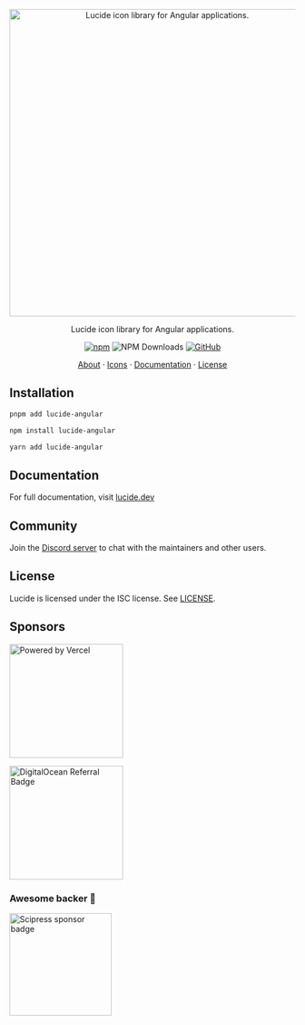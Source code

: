 <p align="center">
  <a href="https://github.com/lucide-icons/lucide">
    <img src="https://lucide.dev/package-logos/lucide-angular.svg" alt="Lucide icon library for Angular applications." width="540">
  </a>
</p>

<p align="center">
Lucide icon library for Angular applications.
</p>

<div align="center">

  [![npm](https://img.shields.io/npm/v/lucide-angular?color=blue)](https://www.npmjs.com/package/lucide-angular)
  ![NPM Downloads](https://img.shields.io/npm/dw/lucide-angular)
  [![GitHub](https://img.shields.io/github/license/lucide-icons/lucide)](https://lucide.dev/license)
</div>

<p align="center">
  <a href="https://lucide.dev/guide/">About</a>
  ·
  <a href="https://lucide.dev/icons/">Icons</a>
  ·
  <a href="https://lucide.dev/guide/packages/lucide-angular">Documentation</a>
  ·
  <a href="https://lucide.dev/license">License</a>
</p>

## Installation

```sh
pnpm add lucide-angular
```

```sh
npm install lucide-angular
```

```sh
yarn add lucide-angular
```

## Documentation

For full documentation, visit [lucide.dev](https://lucide.dev/guide/packages/lucide-angular)

## Community

Join the [Discord server](https://discord.gg/EH6nSts) to chat with the maintainers and other users.

## License

Lucide is licensed under the ISC license. See [LICENSE](https://lucide.dev/license).

## Sponsors

<a href="https://vercel.com?utm_source=lucide&utm_campaign=oss">
  <img src="https://lucide.dev/vercel.svg" alt="Powered by Vercel" width="200" />
</a>

<a href="https://www.digitalocean.com/?refcode=b0877a2caebd&utm_campaign=Referral_Invite&utm_medium=Referral_Program&utm_source=badge"><img src="https://lucide.dev/digitalocean.svg" width="200" alt="DigitalOcean Referral Badge" /></a>

### Awesome backer 🍺

<a href="https://www.scipress.io?utm_source=lucide"><img src="https://lucide.dev/sponsors/scipress.svg" width="180" alt="Scipress sponsor badge" /></a>
